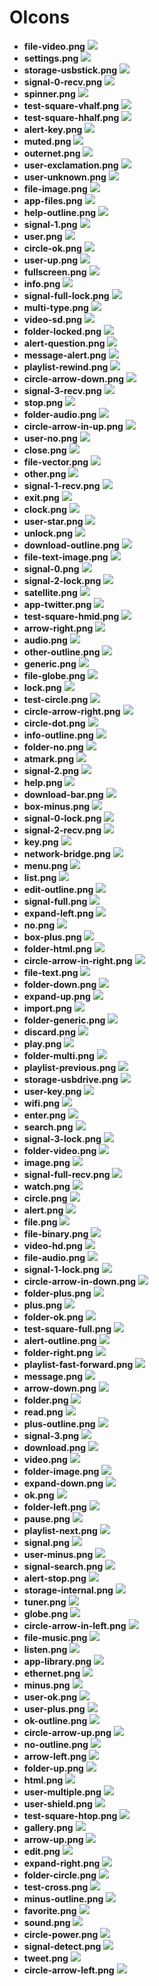 # OIcons
+ **file-video.png** ![](file-video.png)
+ **settings.png** ![](settings.png)
+ **storage-usbstick.png** ![](storage-usbstick.png)
+ **signal-0-recv.png** ![](signal-0-recv.png)
+ **spinner.png** ![](spinner.png)
+ **test-square-vhalf.png** ![](test-square-vhalf.png)
+ **test-square-hhalf.png** ![](test-square-hhalf.png)
+ **alert-key.png** ![](alert-key.png)
+ **muted.png** ![](muted.png)
+ **outernet.png** ![](outernet.png)
+ **user-exclamation.png** ![](user-exclamation.png)
+ **user-unknown.png** ![](user-unknown.png)
+ **file-image.png** ![](file-image.png)
+ **app-files.png** ![](app-files.png)
+ **help-outline.png** ![](help-outline.png)
+ **signal-1.png** ![](signal-1.png)
+ **user.png** ![](user.png)
+ **circle-ok.png** ![](circle-ok.png)
+ **user-up.png** ![](user-up.png)
+ **fullscreen.png** ![](fullscreen.png)
+ **info.png** ![](info.png)
+ **signal-full-lock.png** ![](signal-full-lock.png)
+ **multi-type.png** ![](multi-type.png)
+ **video-sd.png** ![](video-sd.png)
+ **folder-locked.png** ![](folder-locked.png)
+ **alert-question.png** ![](alert-question.png)
+ **message-alert.png** ![](message-alert.png)
+ **playlist-rewind.png** ![](playlist-rewind.png)
+ **circle-arrow-down.png** ![](circle-arrow-down.png)
+ **signal-3-recv.png** ![](signal-3-recv.png)
+ **stop.png** ![](stop.png)
+ **folder-audio.png** ![](folder-audio.png)
+ **circle-arrow-in-up.png** ![](circle-arrow-in-up.png)
+ **user-no.png** ![](user-no.png)
+ **close.png** ![](close.png)
+ **file-vector.png** ![](file-vector.png)
+ **other.png** ![](other.png)
+ **signal-1-recv.png** ![](signal-1-recv.png)
+ **exit.png** ![](exit.png)
+ **clock.png** ![](clock.png)
+ **user-star.png** ![](user-star.png)
+ **unlock.png** ![](unlock.png)
+ **download-outline.png** ![](download-outline.png)
+ **file-text-image.png** ![](file-text-image.png)
+ **signal-0.png** ![](signal-0.png)
+ **signal-2-lock.png** ![](signal-2-lock.png)
+ **satellite.png** ![](satellite.png)
+ **app-twitter.png** ![](app-twitter.png)
+ **test-square-hmid.png** ![](test-square-hmid.png)
+ **arrow-right.png** ![](arrow-right.png)
+ **audio.png** ![](audio.png)
+ **other-outline.png** ![](other-outline.png)
+ **generic.png** ![](generic.png)
+ **file-globe.png** ![](file-globe.png)
+ **lock.png** ![](lock.png)
+ **test-circle.png** ![](test-circle.png)
+ **circle-arrow-right.png** ![](circle-arrow-right.png)
+ **circle-dot.png** ![](circle-dot.png)
+ **info-outline.png** ![](info-outline.png)
+ **folder-no.png** ![](folder-no.png)
+ **atmark.png** ![](atmark.png)
+ **signal-2.png** ![](signal-2.png)
+ **help.png** ![](help.png)
+ **download-bar.png** ![](download-bar.png)
+ **box-minus.png** ![](box-minus.png)
+ **signal-0-lock.png** ![](signal-0-lock.png)
+ **signal-2-recv.png** ![](signal-2-recv.png)
+ **key.png** ![](key.png)
+ **network-bridge.png** ![](network-bridge.png)
+ **menu.png** ![](menu.png)
+ **list.png** ![](list.png)
+ **edit-outline.png** ![](edit-outline.png)
+ **signal-full.png** ![](signal-full.png)
+ **expand-left.png** ![](expand-left.png)
+ **no.png** ![](no.png)
+ **box-plus.png** ![](box-plus.png)
+ **folder-html.png** ![](folder-html.png)
+ **circle-arrow-in-right.png** ![](circle-arrow-in-right.png)
+ **file-text.png** ![](file-text.png)
+ **folder-down.png** ![](folder-down.png)
+ **expand-up.png** ![](expand-up.png)
+ **import.png** ![](import.png)
+ **folder-generic.png** ![](folder-generic.png)
+ **discard.png** ![](discard.png)
+ **play.png** ![](play.png)
+ **folder-multi.png** ![](folder-multi.png)
+ **playlist-previous.png** ![](playlist-previous.png)
+ **storage-usbdrive.png** ![](storage-usbdrive.png)
+ **user-key.png** ![](user-key.png)
+ **wifi.png** ![](wifi.png)
+ **enter.png** ![](enter.png)
+ **search.png** ![](search.png)
+ **signal-3-lock.png** ![](signal-3-lock.png)
+ **folder-video.png** ![](folder-video.png)
+ **image.png** ![](image.png)
+ **signal-full-recv.png** ![](signal-full-recv.png)
+ **watch.png** ![](watch.png)
+ **circle.png** ![](circle.png)
+ **alert.png** ![](alert.png)
+ **file.png** ![](file.png)
+ **file-binary.png** ![](file-binary.png)
+ **video-hd.png** ![](video-hd.png)
+ **file-audio.png** ![](file-audio.png)
+ **signal-1-lock.png** ![](signal-1-lock.png)
+ **circle-arrow-in-down.png** ![](circle-arrow-in-down.png)
+ **folder-plus.png** ![](folder-plus.png)
+ **plus.png** ![](plus.png)
+ **folder-ok.png** ![](folder-ok.png)
+ **test-square-full.png** ![](test-square-full.png)
+ **alert-outline.png** ![](alert-outline.png)
+ **folder-right.png** ![](folder-right.png)
+ **playlist-fast-forward.png** ![](playlist-fast-forward.png)
+ **message.png** ![](message.png)
+ **arrow-down.png** ![](arrow-down.png)
+ **folder.png** ![](folder.png)
+ **read.png** ![](read.png)
+ **plus-outline.png** ![](plus-outline.png)
+ **signal-3.png** ![](signal-3.png)
+ **download.png** ![](download.png)
+ **video.png** ![](video.png)
+ **folder-image.png** ![](folder-image.png)
+ **expand-down.png** ![](expand-down.png)
+ **ok.png** ![](ok.png)
+ **folder-left.png** ![](folder-left.png)
+ **pause.png** ![](pause.png)
+ **playlist-next.png** ![](playlist-next.png)
+ **signal.png** ![](signal.png)
+ **user-minus.png** ![](user-minus.png)
+ **signal-search.png** ![](signal-search.png)
+ **alert-stop.png** ![](alert-stop.png)
+ **storage-internal.png** ![](storage-internal.png)
+ **tuner.png** ![](tuner.png)
+ **globe.png** ![](globe.png)
+ **circle-arrow-in-left.png** ![](circle-arrow-in-left.png)
+ **file-music.png** ![](file-music.png)
+ **listen.png** ![](listen.png)
+ **app-library.png** ![](app-library.png)
+ **ethernet.png** ![](ethernet.png)
+ **minus.png** ![](minus.png)
+ **user-ok.png** ![](user-ok.png)
+ **user-plus.png** ![](user-plus.png)
+ **ok-outline.png** ![](ok-outline.png)
+ **circle-arrow-up.png** ![](circle-arrow-up.png)
+ **no-outline.png** ![](no-outline.png)
+ **arrow-left.png** ![](arrow-left.png)
+ **folder-up.png** ![](folder-up.png)
+ **html.png** ![](html.png)
+ **user-multiple.png** ![](user-multiple.png)
+ **user-shield.png** ![](user-shield.png)
+ **test-square-htop.png** ![](test-square-htop.png)
+ **gallery.png** ![](gallery.png)
+ **arrow-up.png** ![](arrow-up.png)
+ **edit.png** ![](edit.png)
+ **expand-right.png** ![](expand-right.png)
+ **folder-circle.png** ![](folder-circle.png)
+ **test-cross.png** ![](test-cross.png)
+ **minus-outline.png** ![](minus-outline.png)
+ **favorite.png** ![](favorite.png)
+ **sound.png** ![](sound.png)
+ **circle-power.png** ![](circle-power.png)
+ **signal-detect.png** ![](signal-detect.png)
+ **tweet.png** ![](tweet.png)
+ **circle-arrow-left.png** ![](circle-arrow-left.png)

